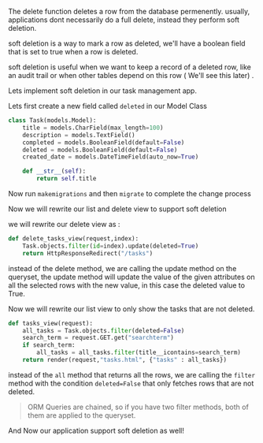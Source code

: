 The delete function deletes a row from the database permenently. usually, applications dont necessarily do a full delete, instead they perform soft deletion.

soft deletion is a way to mark a row as deleted, we'll have a boolean field that is set to true when a row is deleted.

soft deletion is useful when we want to keep a record of a deleted row, like an audit trail or when other tables depend on this row ( We'll see this later) .

Lets implement soft deletion in our task management app.

Lets first create a new field called `deleted` in our Model Class

```python
class Task(models.Model):
    title = models.CharField(max_length=100)
    description = models.TextField()
    completed = models.BooleanField(default=False)
    deleted = models.BooleanField(default=False)
    created_date = models.DateTimeField(auto_now=True)

    def __str__(self):
        return self.title
```

Now run `makemigrations` and then `migrate` to complete the change process

Now we will rewrite our list and delete view to support soft deletion

we will rewrite our delete view as :

```python
def delete_tasks_view(request,index):
    Task.objects.filter(id=index).update(deleted=True)
    return HttpResponseRedirect("/tasks")
```

instead of the delete method, we are calling the update method on the queryset, the update method will update the value of the given attributes on all the selected rows with the new value, in this case the deleted value to True.

Now we will rewrite our list view to only show the tasks that are not deleted.

```python
def tasks_view(request):
    all_tasks = Task.objects.filter(deleted=False)
    search_term = request.GET.get("searchterm")
    if search_term:
        all_tasks = all_tasks.filter(title__icontains=search_term)
    return render(request,"tasks.html", {"tasks" : all_tasks})
```

instead of the `all` method that returns all the rows, we are calling the `filter` method with the condition `deleted=False` that only fetches rows that are not deleted.

> ORM Queries are chained, so if you have two filter methods, both of them are applied to the queryset.

And Now our application support soft deletion as well!
